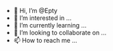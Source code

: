 - 👋 Hi, I’m @Epty
- 👀 I’m interested in ...
- 🌱 I’m currently learning ...
- 💞️ I’m looking to collaborate on ...
- 📫 How to reach me ...

<!---
Epty/Epty is a ✨ special ✨ repository because its `README.md` (this file) appears on your GitHub profile.
You can click the Preview link to take a look at your changes.
--->
